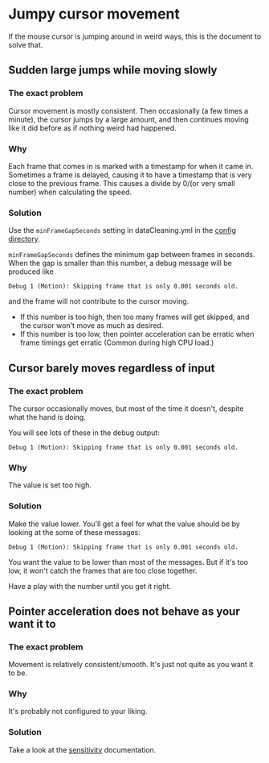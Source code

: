 # Jumpy cursor movement

If the mouse cursor is jumping around in weird ways, this is the document to solve that.

## Sudden large jumps while moving slowly

### The exact problem

Cursor movement is mostly consistent. Then occasionally (a few times a minute), the cursor jumps by a large amount, and then continues moving like it did before as if nothing weird had happened.

### Why

Each frame that comes in is marked with a timestamp for when it came in. Sometimes a frame is delayed, causing it to have a timestamp that is very close to the previous frame. This causes a divide by 0/(or very small number) when calculating the speed.

### Solution

Use the `minFrameGapSeconds` setting in dataCleaning.yml in the [config directory](https://github.com/ksandom/handWavey/blob/main/docs/user/configuration/whereIsMyConfigurationDirectory.md).

`minFrameGapSeconds` defines the minimum gap between frames in seconds. When the gap is smaller than this number, a debug message will be produced like

```
Debug 1 (Motion): Skipping frame that is only 0.001 seconds old.
```

and the frame will not contribute to the cursor moving.

* If this number is too high, then too many frames will get skipped, and the cursor won't move as much as desired.
* If this number is too low, then pointer acceleration can be erratic when frame timings get erratic (Common during high CPU load.)

## Cursor barely moves regardless of input

### The exact problem

The cursor occasionally moves, but most of the time it doesn't, despite what the hand is doing.

You will see lots of these in the debug output:

```
Debug 1 (Motion): Skipping frame that is only 0.001 seconds old.
```

### Why

The value is set too high.

### Solution

Make the value lower. You'll get a feel for what the value should be by looking at the some of these messages:

```
Debug 1 (Motion): Skipping frame that is only 0.001 seconds old.
```

You want the value to be lower than most of the messages. But if it's too low, it won't catch the frames that are too close together.

Have a play with the number until you get it right.

## Pointer acceleration does not behave as your want it to

### The exact problem

Movement is relatively consistent/smooth. It's just not quite as you want it to be.

### Why

It's probably not configured to your liking.

### Solution

Take a look at the [sensitivity](https://github.com/ksandom/handWavey/blob/main/docs/user/configuration/sensitivity.md) documentation.

